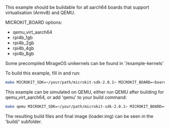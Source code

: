 This example should be buildable for all aarch64 boards that support virtualisation (Armv8) and QEMU.

MICROKIT_BOARD options:
- qemu_virt_aarch64
- rpi4b_1gb
- rpi4b_2gb
- rpi4b_4gb
- rpi4b_8gb

Some precompiled MirageOS unikernels can be found in '/example-kernels'
<br>

To build this example, fill in and run:
```bash
make MICROKIT_SDK=</your/path/microkit-sdk-2.0.1> MICROKIT_BOARD=<board> MICROKIT_CONFIG=<debug/release/benchmark> GUEST_FILE=<file>
```

This example can be simulated on QEMU, either run QEMU after building for qemu_virt_aarch64, or add 'qemu' to your build command:
```bash
make qemu MICROKIT_SDK=</your/path/microkit-sdk-2.0.1> MICROKIT_BOARD=<board> MICROKIT_CONFIG=<debug/release/benchmark> GUEST_FILE=<file>
```

The resulting build files and final image (loader.img) can be seen in the 'build/' subfolder.